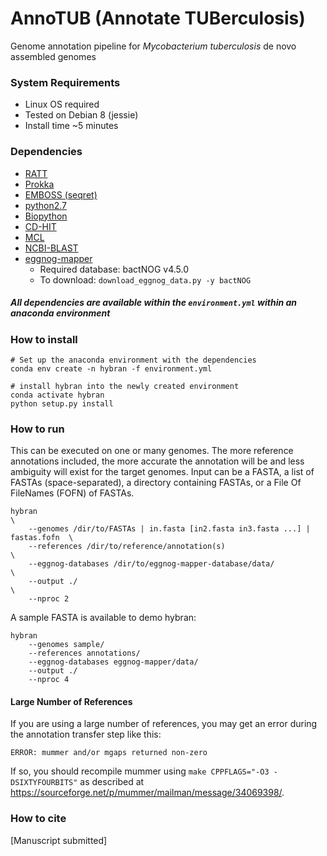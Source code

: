 # AnnoTUB (Annotate TUBerculosis)

Genome annotation pipeline for *Mycobacterium tuberculosis* de novo assembled genomes

### System Requirements
* Linux OS required
* Tested on Debian 8 (jessie)
* Install time ~5 minutes

### Dependencies
* [RATT](http://ratt.sourceforge.net/)
* [Prokka](https://github.com/tseemann/prokka)
* [EMBOSS (seqret)](http://emboss.sourceforge.net/download/)
* [python2.7](https://www.python.org/downloads/release/python-2715/)
* [Biopython](https://biopython.org/wiki/Download)
* [CD-HIT](https://github.com/weizhongli/cdhit)
* [MCL](https://github.com/JohannesBuchner/mcl)
* [NCBI-BLAST](ftp://ftp.ncbi.nlm.nih.gov/blast/executables/blast+/LATEST/)
* [eggnog-mapper](https://github.com/eggnogdb/eggnog-mapper)
    * Required database: bactNOG v4.5.0
    * To download: `download_eggnog_data.py -y bactNOG`
##### All dependencies are available within the `environment.yml` within an anaconda environment

### How to install

```
# Set up the anaconda environment with the dependencies
conda env create -n hybran -f environment.yml

# install hybran into the newly created environment
conda activate hybran
python setup.py install
```

### How to run
This can be executed on one or many genomes. The more reference
annotations included, the more accurate the annotation will be 
and less ambiguity will exist for the target genomes. Input can
be a FASTA, a list of FASTAs (space-separated), a directory containing
FASTAs, or a File Of FileNames (FOFN) of FASTAs.
```
hybran                                                                          \
    --genomes /dir/to/FASTAs | in.fasta [in2.fasta in3.fasta ...] | fastas.fofn  \
    --references /dir/to/reference/annotation(s)                                 \
    --eggnog-databases /dir/to/eggnog-mapper-database/data/                      \
    --output ./                                                                  \
    --nproc 2
```

A sample FASTA is available to demo hybran:
```
hybran 
    --genomes sample/
    --references annotations/
    --eggnog-databases eggnog-mapper/data/
    --output ./
    --nproc 4
```
#### Large Number of References

If you are using a large number of references, you may get an error during the annotation transfer step like this:

```
ERROR: mummer and/or mgaps returned non-zero
```

If so, you should recompile mummer using `make CPPFLAGS="-O3 -DSIXTYFOURBITS"` as described at <https://sourceforge.net/p/mummer/mailman/message/34069398/>.

### How to cite
[Manuscript submitted]
